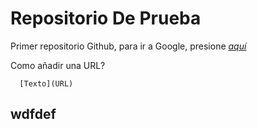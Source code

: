 # Repositorio De Prueba
Primer repositorio Github, para ir a Google, presione [*aquí*](https://www.google.com)

Como añadir una URL?
```
  [Texto](URL)
```

## wdfdef

